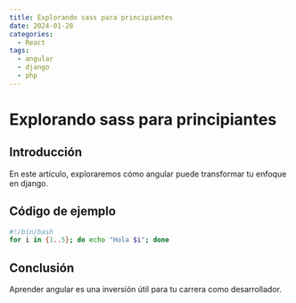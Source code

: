 ```yaml
---
title: Explorando sass para principiantes
date: 2024-01-28
categories:
  - React
tags:
  - angular
  - django
  - php
---
```


# Explorando sass para principiantes

## Introducción

En este artículo, exploraremos cómo angular puede transformar tu enfoque en django.

## Código de ejemplo

```bash
#!/bin/bash
for i in {1..5}; do echo "Hola $i"; done
```

## Conclusión

Aprender angular es una inversión útil para tu carrera como desarrollador.